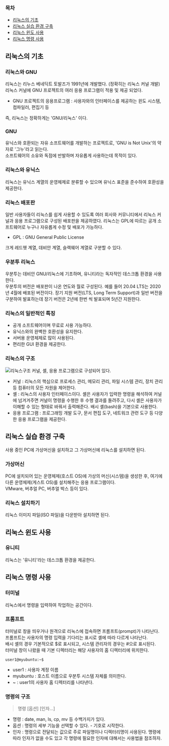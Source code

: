 ### 목차
- [리눅스의 기초](#리눅스의-기초)
- [리눅스 실습 환경 구축](#리눅스-실습-환경-구축)
- [리눅스 윈도 사용](#리눅스-윈도-사용)
- [리눅스 명령 사용](#리눅스-명령-사용)

## 리눅스의 기초

### 리눅스와 GNU
리눅스는 리누스 베네딕트 토발즈가 1991년에 개발했다. (정확히는 리눅스 커널 개발)  
리눅스 커널에 GNU 프로젝트의 여러 응용 프로그램이 적용 및 제공 되었다.
- GNU 프로젝트의 응용프로그램 : 사용자와의 인터페이스를 제공하는 윈도 시스템, 컴파일러, 편집기 등  

즉, 리눅스는 정확하게는 'GNU/리눅스' 이다.

### GNU
유닉스와 호환되는 자유 소프트웨어를 개발하는 프로젝트로, 'GNU is Not Unix'의 약자로 '그누'라고 읽는다.  
소프트웨어의 소유와 독점에 반발하며 자유롭게 사용하는데 목적이 있다.

### 리눅스와 유닉스
리눅스는 유닉스 계열의 운영체제로 분류할 수 있으며 유닉스 표준을 준수하여 호환성을 제공한다.  

### 리눅스 배포판
일반 사용자들이 리눅스를 쉽게 사용할 수 있도록 여러 회사와 커뮤니티에서 리눅스 커널과 응용 프로그램으로 구성된 배포판을 제공하였다.
리눅스는 GPL에 따르는 공개 소프트웨어로 누구나 자유롭게 수정 및 배포가 가능하다.
- GPL : GNU General Public License

크게 레드헷 계열, 데비안 계열, 슬랙웨어 계열로 구분할 수 있다.

### 우분투 리눅스
우분투는 데비안 GNU/리눅스에 기초하며, 유니티라는 독자적인 데스크톱 환경을 사용한다.  
우분투의 버전은 배포판이 나온 연도와 월로 구성된다. 예를 들어 20.04 LTS는 2020년 4월에 배포된 버전이다. 장기 지원 버전(LTS, Long Term Support)과 일반 버전을 구분하여 발표하는데 장기 버전은 2년에 한번 씩 발표되며 5년간 지원한다.

### 리눅스의 일반적인 특징
- 공개 소프트웨어이며 무료로 사용 가능하다.
- 유닉스와의 완벽한 호환성을 유지한다.
- 서버용 운영체제로 많이 사용된다.
- 편리한 GUI 환경을 제공한다.

### 리눅스의 구조
![리눅스구조](https://t1.daumcdn.net/cfile/tistory/25038A4D5965CDC51C)
커널, 셸, 응용 프로그램으로 구성되어 있다.
- 커널 : 리눅스의 핵심으로 프로세스 관리, 메모리 관리, 파일 시스템 관리, 장치 관리 등 컴퓨터의 모든 자원을 제어한다.
- 셸 : 리눅스의 사용자 인터페이스이다. 셸은 사용자가 입력한 명령을 해석하여 커널에 넘겨겨주면 커널이 명령을 수행한 후 수행 결과를 돌려주고, 다시 셸은 사용자가 이해할 수 있는 형태로 바꿔서 출력해준다. 배시 셸(bash)을 기본으로 사용한다.
- 응용 프로그램 : 프로그래밍 개발 도구, 문서 편집 도구, 네트워크 관련 도구 등 다양한 응용 프로그램을 제공한다.


## 리눅스 실습 환경 구축
사용 중인 PC에 가상머신을 설치하고 그 가상머신에 리눅스를 설치하면 된다.

### 가상머신
PC에 설치되어 있는 운영체제(호스트 OS)에 가상의 머신(시스템)을 생성한 후, 여기에 다른 운영체제(게스트 OS)를 설치해주는 응용 프로그램이다.  
VMware, 버추얼 PC, 버추얼 박스 등이 있다.

### 리눅스 설치하기
리눅스 이미지 파일(ISO 파일)을 다운받아 설치하면 된다.


## 리눅스 윈도 사용
### 유니티
리눅스는 '유니티'라는 데스크톱 환경을 제공한다.


## 리눅스 명령 사용
### 터미널
리눅스에서 명령을 입력하여 작업하는 공간이다.

### 프롬프트
터미널로 창을 띄우거나 원격으로 리눅스에 접속하면 프롬프트(prompt)가 나타난다. 프롬프트는 사용자의 명령 입력을 기다리는 표시로 셸에 따라 다르게 나타난다.  
배시 셸의 경우 기본적으로 $로 표시되고, 시스템 관리자의 경우는 #으로 표시된다.  
터미널 창이 나왔을 때 기본 디렉터리는 해당 사용자의 홈 디렉터리에 위치한다.  
```
user1@myubuntu:~$
```
- user1 : 사용자 계정 이름
- myubuntu : 호스트 이름으로 우분투 시스템 자체를 의미한다.
- ~ : user1의 사용자 홈 디렉터리를 나타낸다.

### 명령의 구조
> 명령 [옵션] [인자…]
- 명령 : date, man, ls, cp, mv 등 수백가지가 있다.
- 옵션 : 명령의 세부 기능을 선택할 수 있다. - 기호로 시작한다.
- 인자 : 명령으로 전달되는 값으로 주로 파일명이나 디렉터리명이 사용된다. 명령에 따라 인자가 없을 수도 있고 각 명령에 필요한 인자에 대해서는 사용법을 참조하자.